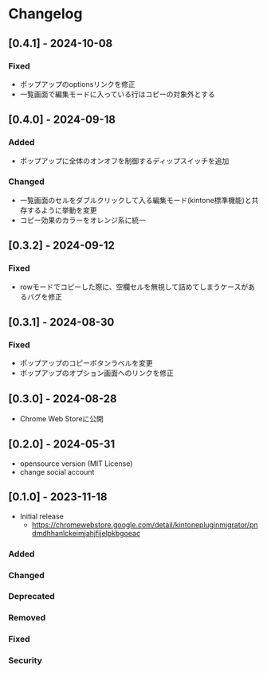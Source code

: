 # Changelog

## [0.4.1] - 2024-10-08
### Fixed
- ポップアップのoptionsリンクを修正
- 一覧画面で編集モードに入っている行はコピーの対象外とする


## [0.4.0] - 2024-09-18
### Added
- ポップアップに全体のオンオフを制御するディップスイッチを追加

### Changed
- 一覧画面のセルをダブルクリックして入る編集モード(kintone標準機能)と共存するように挙動を変更
- コピー効果のカラーをオレンジ系に統一

## [0.3.2] - 2024-09-12
### Fixed
- rowモードでコピーした際に、空欄セルを無視して詰めてしまうケースがあるバグを修正

## [0.3.1] - 2024-08-30
### Fixed
- ポップアップのコピーボタンラベルを変更
- ポップアップのオプション画面へのリンクを修正

## [0.3.0] - 2024-08-28
- Chrome Web Storeに公開

## [0.2.0] - 2024-05-31
- opensource version (MIT License)
- change social account

## [0.1.0] - 2023-11-18
- Initial release
    - https://chromewebstore.google.com/detail/kintonepluginmigrator/pndmdhhanlckeimjahjfijelpkbgoeac
  
### Added
### Changed
### Deprecated
### Removed
### Fixed
### Security
